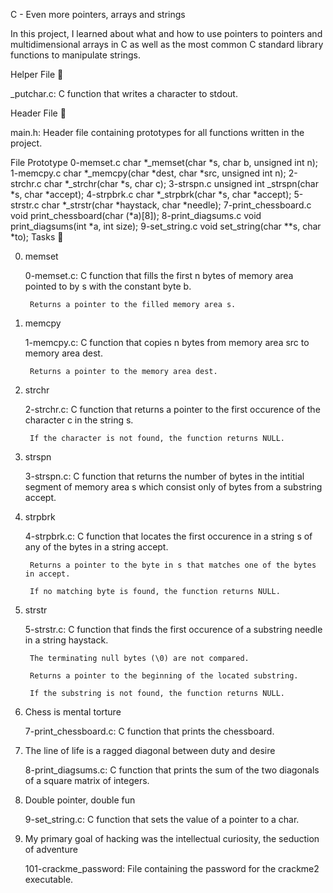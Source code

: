 C - Even more pointers, arrays and strings



In this project, I learned about what and how to use pointers to pointers and multidimensional arrays in C as well as the most common C standard library functions to manipulate strings.



Helper File 🙌



_putchar.c: C function that writes a character to stdout.

Header File 📁



main.h: Header file containing prototypes for all functions written in the project.

File Prototype 0-memset.c char *_memset(char *s, char b, unsigned int n); 1-memcpy.c char *_memcpy(char *dest, char *src, unsigned int n); 2-strchr.c char *_strchr(char *s, char c); 3-strspn.c unsigned int _strspn(char *s, char *accept); 4-strpbrk.c char *_strpbrk(char *s, char *accept); 5-strstr.c char *_strstr(char *haystack, char *needle); 7-print_chessboard.c void print_chessboard(char (*a)[8]); 8-print_diagsums.c void print_diagsums(int *a, int size); 9-set_string.c void set_string(char **s, char *to); Tasks 📃



0. memset

    0-memset.c: C function that fills the first n bytes of memory area pointed to by s with the constant byte b.

        Returns a pointer to the filled memory area s.



1. memcpy

    1-memcpy.c: C function that copies n bytes from memory area src to memory area dest.

        Returns a pointer to the memory area dest.



2. strchr

    2-strchr.c: C function that returns a pointer to the first occurence of the character c in the string s.

        If the character is not found, the function returns NULL.



3. strspn

    3-strspn.c: C function that returns the number of bytes in the intitial segment of memory area s which consist only of bytes from a substring accept.



4. strpbrk

    4-strpbrk.c: C function that locates the first occurence in a string s of any of the bytes in a string accept.

        Returns a pointer to the byte in s that matches one of the bytes in accept.

        If no matching byte is found, the function returns NULL.



5. strstr

    5-strstr.c: C function that finds the first occurence of a substring needle in a string haystack.

        The terminating null bytes (\0) are not compared.

        Returns a pointer to the beginning of the located substring.

        If the substring is not found, the function returns NULL.



6. Chess is mental torture

    7-print_chessboard.c: C function that prints the chessboard.



7. The line of life is a ragged diagonal between duty and desire

    8-print_diagsums.c: C function that prints the sum of the two diagonals of a square matrix of integers.



8. Double pointer, double fun

    9-set_string.c: C function that sets the value of a pointer to a char.



9. My primary goal of hacking was the intellectual curiosity, the seduction of adventure

    101-crackme_password: File containing the password for the crackme2 executable.
